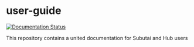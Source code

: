 # user-guide

[![Documentation Status](https://readthedocs.org/projects/subutai-guide/badge/?version=latest)](http://subutai-guide.readthedocs.io/en/latest/?badge=latest)

This repository contains a united documentation for Subutai and Hub users
